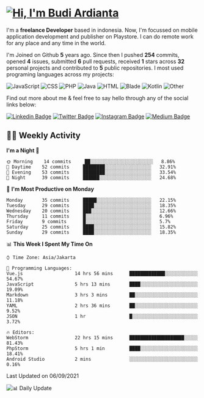 # [![Hi, I'm Budi Ardianta](https://readme-typing-svg.herokuapp.com?size=24&vCenter=true&lines=%F0%9F%91%8B+Hi%2C+I'm+Budi+Ardianta+;%F0%9F%92%BB+Android+And+Web+Developer+)](https://git.io/typing-svg)

I'm a **freelance Developer** based in indonesia. Now, I'm focussed on mobile application development and publisher on Playstore. I can do remote work for any place and any time in the world.

I'm Joined on Github **5** years ago. Since then I pushed **254** commits, opened **4** issues, submitted **6** pull requests, received **1** stars across **32** personal projects and contributed to **5** public repositories.
I most used programing languages across my projects:

![JavaScript](https://img.shields.io/badge/-JavaScript-%23f1e05a?style=flat&logo=JavaScript&logoColor=white)
![CSS](https://img.shields.io/badge/-CSS-%23563d7c?style=flat&logo=CSS&logoColor=white)
![PHP](https://img.shields.io/badge/-PHP-%234F5D95?style=flat&logo=PHP&logoColor=white)
![Java](https://img.shields.io/badge/-Java-%23b07219?style=flat&logo=Java&logoColor=white)
![HTML](https://img.shields.io/badge/-HTML-%23e34c26?style=flat&logo=HTML&logoColor=white)
![Blade](https://img.shields.io/badge/-Blade-%23f7523f?style=flat&logo=Blade&logoColor=white)
![Kotlin](https://img.shields.io/badge/-Kotlin-%23A97BFF?style=flat&logo=Kotlin&logoColor=white)
![Other](https://img.shields.io/badge/-Other-%23ededed?style=flat&logo=Other&logoColor=white)

Find out more about me & feel free to say hello through any of the social links below:

[![Linkedin Badge](https://img.shields.io/badge/-budiardianata-blue?style=flat&logo=Linkedin&logoColor=white&link=https://www.linkedin.com/in/budiardianata/)](https://www.linkedin.com/in/budiardianata/)
[![Twitter Badge](https://img.shields.io/badge/-budiardianata-%231DA1F2.svg?style=flat&logo=twitter&logoColor=white&link=https://www.twitter.com/budiardianata)](https://www.linkedin.com/in/budiardianata/)
[![Instagram Badge](https://img.shields.io/badge/-budiardianata-purple?style=flat&logo=instagram&logoColor=white&link=https://instagram.com/budiardianata/)](https://instagram.com/budiardianata)
[![Medium Badge](https://img.shields.io/badge/-@budiardianata-%2312100E.svg?style=flat&logo=Medium&logoColor=white&link=https://medium.com/@budiardianata/)](https://medium.com/@budiardianata)

## 👨‍💻 Weekly Activity
<!--START_SECTION:waka-->
**I'm a Night 🦉** 

```text
🌞 Morning    14 commits     ██░░░░░░░░░░░░░░░░░░░░░░░   8.86% 
🌆 Daytime    52 commits     ████████░░░░░░░░░░░░░░░░░   32.91% 
🌃 Evening    53 commits     ████████░░░░░░░░░░░░░░░░░   33.54% 
🌙 Night      39 commits     ██████░░░░░░░░░░░░░░░░░░░   24.68%

```
📅 **I'm Most Productive on Monday** 

```text
Monday       35 commits     █████░░░░░░░░░░░░░░░░░░░░   22.15% 
Tuesday      29 commits     ████░░░░░░░░░░░░░░░░░░░░░   18.35% 
Wednesday    20 commits     ███░░░░░░░░░░░░░░░░░░░░░░   12.66% 
Thursday     11 commits     █░░░░░░░░░░░░░░░░░░░░░░░░   6.96% 
Friday       9 commits      █░░░░░░░░░░░░░░░░░░░░░░░░   5.7% 
Saturday     25 commits     ████░░░░░░░░░░░░░░░░░░░░░   15.82% 
Sunday       29 commits     ████░░░░░░░░░░░░░░░░░░░░░   18.35%

```


📊 **This Week I Spent My Time On** 

```text
⌚︎ Time Zone: Asia/Jakarta

💬 Programming Languages: 
Vue.js                   14 hrs 56 mins      █████████████░░░░░░░░░░░░   54.67% 
JavaScript               5 hrs 13 mins       ████░░░░░░░░░░░░░░░░░░░░░   19.09% 
Markdown                 3 hrs 3 mins        ██░░░░░░░░░░░░░░░░░░░░░░░   11.18% 
YAML                     2 hrs 36 mins       ██░░░░░░░░░░░░░░░░░░░░░░░   9.52% 
JSON                     1 hr                █░░░░░░░░░░░░░░░░░░░░░░░░   3.72%

🔥 Editors: 
WebStorm                 22 hrs 15 mins      ████████████████████░░░░░   81.43% 
PhpStorm                 5 hrs 1 min         ████░░░░░░░░░░░░░░░░░░░░░   18.41% 
Android Studio           2 mins              ░░░░░░░░░░░░░░░░░░░░░░░░░   0.16%

```


 Last Updated on 06/09/2021
<!--END_SECTION:waka-->

![📊 Daily Update](https://github.com/budiardianata/budiardianata/actions/workflows/update-activity.yml/badge.svg)

